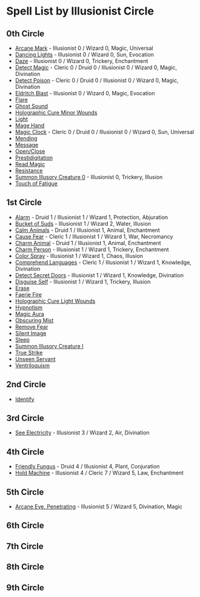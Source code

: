 # Spell List by Illusionist Circle

## 0th Circle

- [Arcane Mark](/Magic/A/ArcaneMark.md) - Illusionist 0 / Wizard 0, Magic, Universal
- [Dancing Lights](/Magic/D/DancingLights.md) - Illusionist 0 / Wizard 0, Sun, Evocation
- [Daze](/Magic/D/Daze.md) - Illusionist 0 / Wizard 0, Trickery, Enchantment
- [Detect Magic](/Magic/D/DetectMagic.md) - Cleric 0 / Druid 0 / Illusionist 0 / Wizard 0, Magic, Divination
- [Detect Poison](/Magic/D/DetectPoison.md) - Cleric 0 / Druid 0 / Illusionist 0 / Wizard 0, Magic, Divination
- [Eldritch Blast](/Magic/E/EldritchBlast.md) - Illusionist 0 / Wizard 0, Magic, Evocation
- [Flare](/Magic/F/Flare.md)
- [Ghost Sound](/Magic/G/GhostSound.md)
- [Holographic Cure Minor Wounds](/Magic/H/HolographicCureMinorWounds.md)
- [Light](/Magic/L/Light.md)
- [Mage Hand](/Magic/M/MageHand.md)
- [Magic Clock](/Magic/M/MagicClock.md) - Cleric 0 / Druid 0 / Illusionist 0 / Wizard 0, Sun, Universal
- [Mending](/Magic/M/Mending.md)
- [Message](/Magic/M/Message.md)
- [Open/Close](/Magic/O/OpenClose.md)
- [Prestidigitation](/Magic/P/Prestidigitation.md)
- [Read Magic](/Magic/R/ReadMagic.md)
- [Resistance](/Magic/R/Resistance.md)
- [Summon Illusory Creature 0](/Magic/S/SummonIllusoryCreature0.md) - Illusionist 0, Trickery, Illusion
- [Touch of Fatigue](/Magic/T/TouchOfFatigue.md)

## 1st Circle

- [Alarm](/Magic/A/Alarm.md) - Druid 1 / Illusionist 1 / Wizard 1, Protection, Abjuration
- [Bucket of Suds](/Magic/B/BucketOfSuds.md) - Illusionist 1 / Wizard 2, Water, Illusion
- [Calm Animals](/Magic/C/CalmAnimals.md) - Druid 1 / Illusionist 1, Animal, Enchantment
- [Cause Fear](/Magic/C/CauseFear.md) - Cleric 1 / Illusionist 1 / Wizard 1, War, Necromancy
- [Charm Animal](/Magic/C/CharmAnimal.md) - Druid 1 / Illusionist 1, Animal, Enchantment
- [Charm Person](/Magic/C/CharmPerson.md) - Illusionist 1 / Wizard 1, Trickery, Enchantment
- [Color Spray](/Magic/C/ColorSpray.md) - Illusionist 1 / Wizard 1, Chaos, Illusion
- [Comprehend Languages](/Magic/C/ComprehendLanguages.md) - Cleric 1 / Illusionist 1 / Wizard 1, Knowledge, Divination
- [Detect Secret Doors](/Magic/D/DetectSecretDoors.md) - Illusionist 1 / Wizard 1, Knowledge, Divination
- [Disguise Self](/Magic/D/DisguiseSelf.md) - Illusionist 1 / Wizard 1, Trickery, Illusion
- [Erase](/Magic/E/Erase.md)
- [Faerie Fire](/Magic/F/FaerieFire.md)
- [Holographic Cure Light Wounds](/Magic/H/HolographicCureLightWounds.md)
- [Hypnotism](/Magic/H/Hypnotism.md)
- [Magic Aura](/Magic/M/MagicAura.md)
- [Obscuring Mist](/Magic/O/ObscuringMist.md)
- [Remove Fear](/Magic/R/RemoveFear.md)
- [Silent Image](/Magic/S/SilentImage.md)
- [Sleep](/Magic/S/Sleep.md)
- [Summon Illusory Creature I](/Magic/S/SummonIllusoryCreature1.md)
- [True Strike](/Magic/T/TrueStrike.md)
- [Unseen Servant](/Magic/U/UnseenServant.md)
- [Ventriloquism](/Magic/V/Ventriloquism.md)

## 2nd Circle

- [Identify](/Magic/I/Identify.md)

## 3rd Circle

- [See Electricity](/Magic/S/SeeElectricity.md) - Illusionist 3 / Wizard 2, Air, Divination

## 4th Circle

- [Friendly Fungus](/Magic/F/FriendlyFungus.md) - Druid 4 / Illusionist 4, Plant, Conjuration
- [Hold Machine](/Magic/H/HoldMachine.md) - Illusionist 4 / Cleric 7 / Wizard 5, Law, Enchantment

## 5th Circle

- [Arcane Eye, Penetrating](/Magic/A/ArcaneEyePenetrating.md) - Illusionist 5 / Wizard 5, Divination, Magic

## 6th Circle

## 7th Circle

## 8th Circle

## 9th Circle
